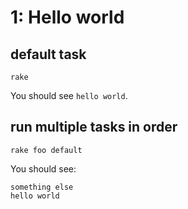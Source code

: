 # 1: Hello world

## default task
```shell
rake
```

You should see `hello world`.

## run multiple tasks in order
```shell
rake foo default
```

You should see:
```
something else
hello world
```
